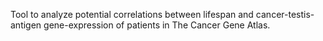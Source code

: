 Tool to analyze potential correlations between lifespan and cancer-testis-antigen gene-expression of patients in The Cancer Gene Atlas. 
